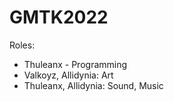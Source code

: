 # GMTK2022

Roles:
- Thuleanx - Programming
- Valkoyz, Allidynia: Art
- Thuleanx, Allidynia: Sound, Music
